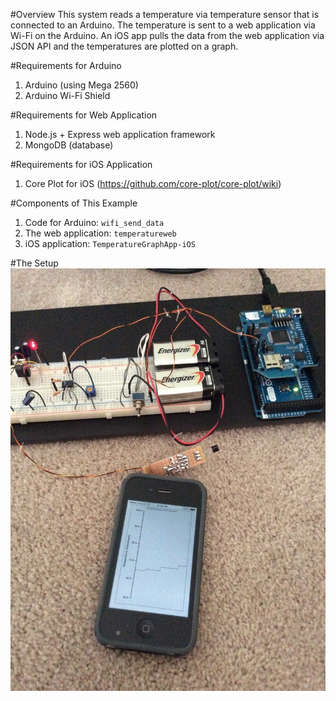 #Overview
This system reads a temperature via temperature sensor that is connected to an Arduino.  The temperature is sent to a web application via Wi-Fi on the Arduino.  An iOS app pulls the data from the web application via JSON API and the temperatures are plotted on a graph.

#Requirements for Arduino
1. Arduino (using Mega 2560)
2. Arduino Wi-Fi Shield

#Requirements for Web Application
1. Node.js + Express web application framework
2. MongoDB (database)

#Requirements for iOS Application
1. Core Plot for iOS (https://github.com/core-plot/core-plot/wiki)

#Components of This Example
1. Code for Arduino: `wifi_send_data`
2. The web application: `temperatureweb`
3. iOS application: `TemperatureGraphApp-iOS`

#The Setup
![Setup](setup.jpg "The setup")
